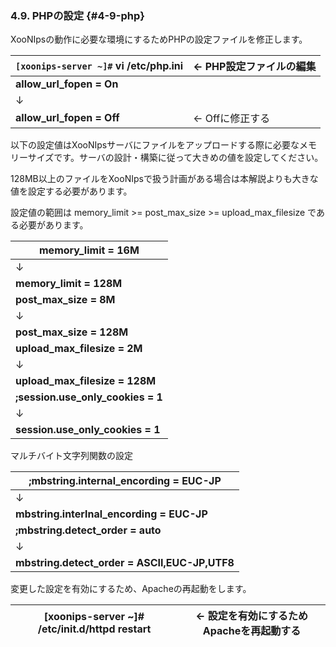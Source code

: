 ### 4.9. PHPの設定 {#4-9-php}

XooNIpsの動作に必要な環境にするためPHPの設定ファイルを修正します。

| `[xoonips-server ~]#` **vi /etc/php.ini** | ← PHP設定ファイルの編集 |
| --- | --- |
| **allow_url_fopen = On** |
| ↓ |
| **allow_url_fopen = Off** | ← Offに修正する |

以下の設定値はXooNIpsサーバにファイルをアップロードする際に必要なメモリーサイズです。サーバの設計・構築に従って大きめの値を設定してください。

128MB以上のファイルをXooNIpsで扱う計画がある場合は本解説よりも大きな値を設定する必要があります。

設定値の範囲は memory_limit &gt;= post_max_size &gt;= upload_max_filesize である必要があります。

| **memory_limit = 16M** |
| --- |
| ↓ |
| **memory_limit = 128M** | ← 値を大きく設定する |
| **post_max_size = 8M** |
| ↓ |
| **post_max_size = 128M** | ← 値を大きく設定する |
| **upload_max_filesize = 2M** |
| ↓ |
| **upload_max_filesize = 128M** | ← 値を大きく設定する |
| **;session.use_only_cookies = 1** |
| ↓ |
| **session.use_only_cookies = 1** | ← コメントを外す |

マルチバイト文字列関数の設定

| **;mbstring.internal_encording = EUC-JP** |
| --- |
| ↓ |
| **mbstring.interlnal_encording = EUC-JP** | ← コメントを外す |
| **;mbstring.detect_order = auto** |
| ↓ |
| **mbstring.detect_order = ASCII,EUC-JP,UTF8** | ← コメントを外し、ASCII,EUC-JP,UTF8を追加する |

変更した設定を有効にするため、Apacheの再起動をします。

| **[xoonips-server ~]# /etc/init.d/httpd restart** | ← 設定を有効にするためApacheを再起動する |
| --- | --- |